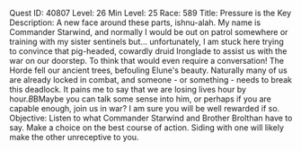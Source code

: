 Quest ID: 40807
Level: 26
Min Level: 25
Race: 589
Title: Pressure is the Key
Description: A new face around these parts, ishnu-alah. My name is Commander Starwind, and normally I would be out on patrol somewhere or training with my sister sentinels but... unfortunately, I am stuck here trying to convince that pig-headed, cowardly druid Ironglade to assist us with the war on our doorstep. To think that would even require a conversation! The Horde fell our ancient trees, befouling Elune's beauty. Naturally many of us are already locked in combat, and someone - or something - needs to break this deadlock. It pains me to say that we are losing lives hour by hour.$B$BMaybe you can talk some sense into him, or perhaps if you are capable enough, join us in war? I am sure you will be well rewarded if so.
Objective: Listen to what Commander Starwind and Brother Brolthan have to say. Make a choice on the best course of action. Siding with one will likely make the other unreceptive to you.
